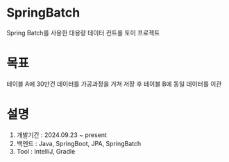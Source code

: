 # SpringBatch
Spring Batch를 사용한 대용량 데이터 컨트롤 토이 프로젝트

# 목표
테이블 A에 30만건 데이터를 가공과정을 거쳐 저장 후 테이블 B에 동일 데이터를 이관

# 설명
1. 개발기간 : 2024.09.23 ~ present
2. 백엔드 : Java, SpringBoot, JPA, SpringBatch
3. Tool : IntelliJ, Gradle
